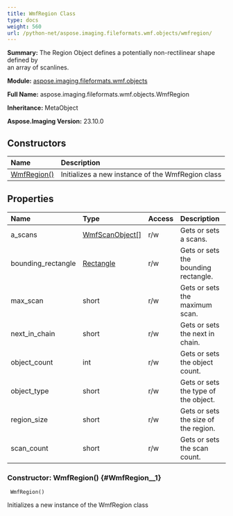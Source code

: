 ```yaml
---
title: WmfRegion Class
type: docs
weight: 560
url: /python-net/aspose.imaging.fileformats.wmf.objects/wmfregion/
---
```


**Summary:** The Region Object defines a potentially non-rectilinear shape defined by<br/>                an array of scanlines.

**Module:** [aspose.imaging.fileformats.wmf.objects](/imaging/python-net/aspose.imaging.fileformats.wmf.objects/)

**Full Name:** aspose.imaging.fileformats.wmf.objects.WmfRegion

**Inheritance:** MetaObject

**Aspose.Imaging Version:** 23.10.0

## **Constructors**
| **Name** | **Description** |
| :- | :- |
| [WmfRegion()](#WmfRegion__1) | Initializes a new instance of the WmfRegion class |
## **Properties**
| **Name** | **Type** | **Access** | **Description** |
| :- | :- | :- | :- |
| a_scans | [WmfScanObject[]](/imaging/python-net/aspose.imaging.fileformats.wmf.objects/wmfscanobject) | r/w | Gets or sets a scans. |
| bounding_rectangle | [Rectangle](/imaging/python-net/aspose.imaging/rectangle) | r/w | Gets or sets the bounding rectangle. |
| max_scan | short | r/w | Gets or sets the maximum scan. |
| next_in_chain | short | r/w | Gets or sets the next in chain. |
| object_count | int | r/w | Gets or sets the object count. |
| object_type | short | r/w | Gets or sets the type of the object. |
| region_size | short | r/w | Gets or sets the size of the region. |
| scan_count | short | r/w | Gets or sets the scan count. |


### Constructor: WmfRegion() {#WmfRegion__1}


```
 WmfRegion() 
```

Initializes a new instance of the WmfRegion class

